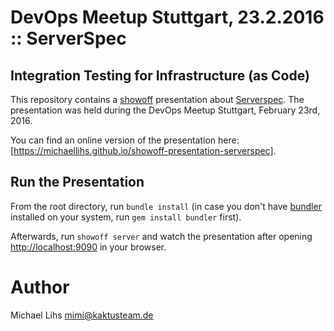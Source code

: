 # DevOps Meetup Stuttgart, 23.2.2016 :: ServerSpec

## Integration Testing for Infrastructure (as Code)

This repository contains a [showoff](https://github.com/puppetlabs/showoff) presentation about [Serverspec](http://serverspec.org/). The presentation was held during the DevOps Meetup Stuttgart, February 23rd, 2016.

You can find an online version of the presentation here: [https://michaellihs.github.io/showoff-presentation-serverspec].



## Run the Presentation

From the root directory, run `bundle install` (in case you don't have [bundler](http://bundler.io/) installed on your system, run `gem install bundler` first).

Afterwards, run `showoff server` and watch the presentation after opening [http://localhost:9090](http://localhost:9090) in your browser.



# Author

Michael Lihs <mimi@kaktusteam.de>
